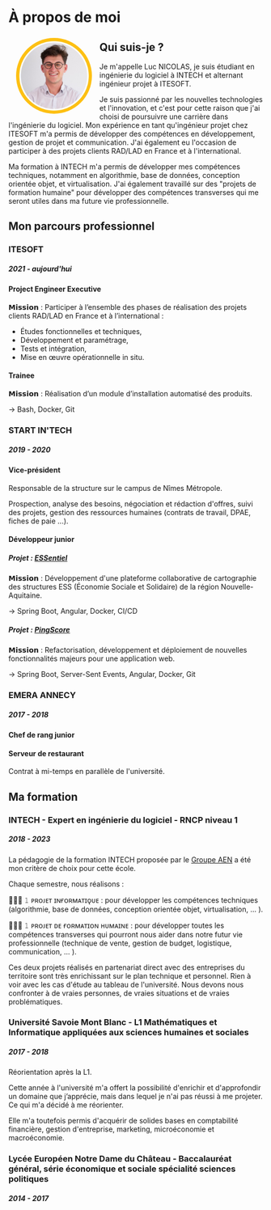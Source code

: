 # À propos de moi

<img src="./img/luc-nicolas.png" alt="luc-nicolas.png" width="150" height="150" align="left" style="border-radius: 50%; margin: 5px 15px 0" />

## Qui suis-je ?

Je m'appelle Luc NICOLAS, je suis étudiant en ingénierie du logiciel à INTECH et alternant ingénieur projet à ITESOFT.

Je suis passionné par les nouvelles technologies et l'innovation, et c'est pour cette raison que j'ai choisi de poursuivre une carrière dans l'ingénierie du logiciel. Mon expérience en tant qu'ingénieur projet chez ITESOFT m'a permis de développer des compétences en développement, gestion de projet et communication. J'ai également eu l'occasion de participer à des projets clients RAD/LAD en France et à l'international.

Ma formation à INTECH m'a permis de développer mes compétences techniques, notamment en algorithmie, base de données, conception orientée objet, et virtualisation. J'ai également travaillé sur des "projets de formation humaine" pour développer des compétences transverses qui me seront utiles dans ma future vie professionnelle.

## Mon parcours professionnel

### ITESOFT

##### 2021 - aujourd'hui

#### Project Engineer Executive

𝗠𝗶𝘀𝘀𝗶𝗼𝗻 : Participer à l’ensemble des phases de réalisation des projets clients RAD/LAD en France et à l’international :

- Études fonctionnelles et techniques,
- Développement et paramétrage,
- Tests et intégration,
- Mise en œuvre opérationnelle in situ.

#### Trainee

𝗠𝗶𝘀𝘀𝗶𝗼𝗻 : Réalisation d’un module d’installation automatisé des produits.

→ Bash, Docker, Git

### START IN'TECH

##### 2019 - 2020

#### Vice-président

Responsable de la structure sur le campus de Nîmes Métropole.

Prospection, analyse des besoins, négociation et rédaction d'offres, suivi des projets, gestion des ressources humaines (contrats de travail, DPAE, fiches de paie ...).

#### Développeur junior

##### Projet : [ESSentiel](./mes-réalisations/essentiel)

𝗠𝗶𝘀𝘀𝗶𝗼𝗻 : Développement d'une plateforme collaborative de cartographie des structures ESS (Économie Sociale et Solidaire) de la région Nouvelle-Aquitaine.

→ Spring Boot, Angular, Docker, CI/CD

##### Projet : [PingScore](./mes-réalisations/pingscore)

𝗠𝗶𝘀𝘀𝗶𝗼𝗻 : Refactorisation, développement et déploiement de nouvelles fonctionnalités majeurs pour une application web.

→ Spring Boot, Server-Sent Events, Angular, Docker, Git

### EMERA ANNECY

##### 2017 - 2018

#### Chef de rang junior

#### Serveur de restaurant

Contrat à mi-temps en parallèle de l'université.

## Ma formation

### INTECH - Expert en ingénierie du logiciel - RNCP niveau 1

##### 2018 - 2023

La pédagogie de la formation INTECH proposée par le [Groupe AEN](https://www.groupe-aen.info/) a été mon critère de choix pour cette école.

Chaque semestre, nous réalisons :

👨🏻‍💻 𝟷 ᴘʀᴏᴊᴇᴛ ɪɴғᴏʀᴍᴀᴛɪǫᴜᴇ : pour développer les compétences techniques (algorithmie, base de données, conception orientée objet, virtualisation, ... ).

👨🏻‍🎓 𝟷 ᴘʀᴏᴊᴇᴛ ᴅᴇ ғᴏʀᴍᴀᴛɪᴏɴ ʜᴜᴍᴀɪɴᴇ : pour développer toutes les compétences transverses qui pourront nous aider dans notre futur vie professionnelle (technique de vente, gestion de budget, logistique, communication, ... ).

Ces deux projets réalisés en partenariat direct avec des entreprises du territoire sont très enrichissant sur le plan technique et personnel. Rien à voir avec les cas d'étude au tableau de l'université. Nous devons nous confronter à de vraies personnes, de vraies situations et de vraies problématiques.

### Université Savoie Mont Blanc - L1 Mathématiques et Informatique appliquées aux sciences humaines et sociales

##### 2017 - 2018

Réorientation après la L1.

Cette année à l'université m'a offert la possibilité d'enrichir et d'approfondir un domaine que j’apprécie, mais dans lequel je n'ai pas réussi à me projeter. Ce qui m'a décidé à me réorienter.

Elle m'a toutefois permis d'acquérir de solides bases en comptabilité financière, gestion d'entreprise, marketing, microéconomie et macroéconomie.

### Lycée Européen Notre Dame du Château - Baccalauréat général, série économique et sociale spécialité sciences politiques

##### 2014 - 2017
